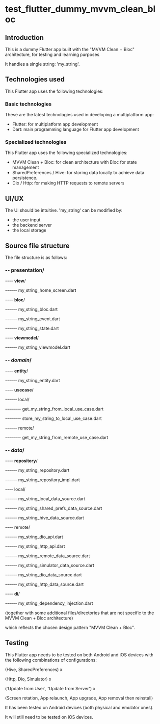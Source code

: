 # test_flutter_dummy_mvvm_clean_bloc

## Introduction
This is a dummy Flutter app built with the "MVVM Clean + Bloc" architecture, for testing and 
learning purposes.

It handles a single string: 'my_string'.

## Technologies used
This Flutter app uses the following technologies:

### Basic technologies
These are the latest technologies used in developing a multiplatform app:
- Flutter: for multiplatform app development
- Dart: main programming language for Flutter app development

### Specialized technologies
This Flutter app uses the following specialized technologies:
- MVVM Clean + Bloc: for clean architecture with Bloc for state management
- SharedPreferences / Hive: for storing data locally to achieve data persistence.
- Dio / Http: for making HTTP requests to remote servers

## UI/UX
The UI should be intuitive. 'my_string' can be modified by:
- the user input
- the backend server
- the local storage

## Source file structure
The file structure is as follows:

### -- **presentation**/

---- **view**/

------ my_string_home_screen.dart

---- **bloc**/ 

------ my_string_bloc.dart

------ my_string_event.dart

------ my_string_state.dart

---- **viewmodel**/

------ my_string_viewmodel.dart

### -- ***domain***/ 

---- **entity**/

------ my_string_entity.dart

---- **usecase**/

------ local/

-------- get_my_string_from_local_use_case.dart

-------- store_my_string_to_local_use_case.dart

------ remote/

-------- get_my_string_from_remote_use_case.dart

### -- ***data***/

---- **repository**/

------ my_string_repository.dart

------ my_string_repository_impl.dart

---- local/

------ my_string_local_data_source.dart

------ my_string_shared_prefs_data_source.dart

------ my_string_hive_data_source.dart

---- remote/

------ my_string_dio_api.dart

------ my_string_http_api.dart

------ my_string_remote_data_source.dart

------ my_string_simulator_data_source.dart

------ my_string_dio_data_source.dart

------ my_string_http_data_source.dart

---- **di**/

------ my_string_dependency_injection.dart

(together with some additional files/directories that are not specific to the MVVM Clean + Bloc 
architecture)

which reflects the chosen design pattern "MVVM Clean + Bloc".

## Testing
This Flutter app needs to be tested on both Android and iOS devices with the following 
combinations of configurations:

(Hive, SharedPreferences) x

(Http, Dio, Simulator) x

('Update from User', 'Update from Server') x

(Screen rotation, App relaunch, App upgrade, App removal then reinstall)

It has been tested on Android devices (both physical and emulator ones).

It will still need to be tested on iOS devices.

